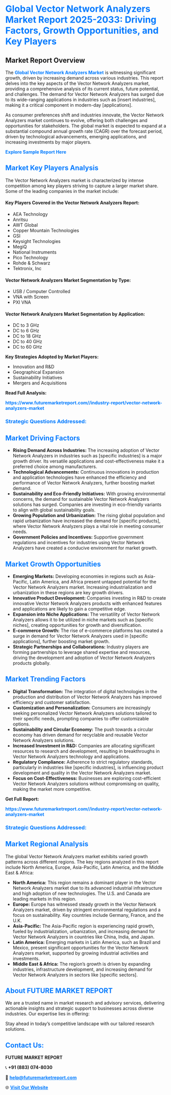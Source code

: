<h1 style="color: #007BFF;">Global Vector Network Analyzers Market Report 2025-2033: Driving Factors, Growth Opportunities, and Key Players</h1>

<section id="overview">
<h2>Market Report Overview</h2>
<p>The <a href="https://www.futuremarketreport.com//industry-report/vector-network-analyzers-market" style="color: #007BFF; text-decoration: none;"><strong>Global Vector Network Analyzers Market</strong></a> is witnessing significant growth, driven by increasing demand across various industries. This report delves into the key aspects of the Vector Network Analyzers market, providing a comprehensive analysis of its current status, future potential, and challenges. The demand for Vector Network Analyzers has surged due to its wide-ranging applications in industries such as [insert industries], making it a critical component in modern-day [applications].</p>
<p>As consumer preferences shift and industries innovate, the Vector Network Analyzers market continues to evolve, offering both challenges and opportunities for stakeholders. The global market is expected to expand at a substantial compound annual growth rate (CAGR) over the forecast period, driven by technological advancements, emerging applications, and increasing investments by major players.</p>
</section>

<section id="overview">
<p><a href="https://www.futuremarketreport.com//request-sample/reportId=47316" style="color: #007BFF; text-decoration: none;"><strong>Explore Sample Report Here</strong></a></p>
</section>

<section id="key-players">
<h2 style="color: #007BFF;">Market Key Players Analysis</h2>
<p>The Vector Network Analyzers market is characterized by intense competition among key players striving to capture a larger market share. Some of the leading companies in the market include:</p>
<h4>Key Players Covered in the Vector Network Analyzers Report:</h4>
<ul><li>AEA Technology</li><li>Anritsu</li><li>AWT Global</li><li>Copper Mountain Technologies</li><li>GSI</li><li>Keysight Technologies</li><li>MegiQ</li><li>National Instruments</li><li>Pico Technology</li><li>Rohde &amp; Schwarz</li><li>Tektronix, Inc</li></ul>
<h4>Vector Network Analyzers Market Segmentation by Type:</h4>
<ul><li>USB / Computer Controlled</li><li>VNA with Screen</li><li>PXI VNA</li></ul>

<h4>Vector Network Analyzers Market Segmentation by Application:</h4>
<ul><li>DC to 3 GHz</li><li>DC to 6 GHz</li><li>DC to 18 GHz</li><li>DC to 40 GHz</li><li>DC to 60 GHz</li></ul>
<p><strong>Key Strategies Adopted by Market Players:</strong></p>
<ul>
<li>Innovation and R&D</li>
<li>Geographical Expansion</li>
<li>Sustainability Initiatives</li>
<li>Mergers and Acquisitions</li>
</ul>
</section>

<section>
<p><strong>Read Full Analysis: </strong></p><a href="https://www.futuremarketreport.com//industry-report/vector-network-analyzers-market" style="color: #007BFF; text-decoration: none;"><strong>https://www.futuremarketreport.com//industry-report/vector-network-analyzers-market</strong></a>
<h3 style="color: #007BFF;">Strategic Questions Addressed:</h3>
</section>

<section id="driving-factors">
<h2 style="color: #007BFF;">Market Driving Factors</h2>
<ul>
<li><strong>Rising Demand Across Industries:</strong> The increasing adoption of Vector Network Analyzers in industries such as [specific industries] is a major growth driver. Its versatile applications and cost-effectiveness make it a preferred choice among manufacturers.</li>
<li><strong>Technological Advancements:</strong> Continuous innovations in production and application technologies have enhanced the efficiency and performance of Vector Network Analyzers, further boosting market demand.</li>
<li><strong>Sustainability and Eco-Friendly Initiatives:</strong> With growing environmental concerns, the demand for sustainable Vector Network Analyzers solutions has surged. Companies are investing in eco-friendly variants to align with global sustainability goals.</li>
<li><strong>Growing Population and Urbanization:</strong> The rising global population and rapid urbanization have increased the demand for [specific products], where Vector Network Analyzers plays a vital role in meeting consumer needs.</li>
<li><strong>Government Policies and Incentives:</strong> Supportive government regulations and incentives for industries using Vector Network Analyzers have created a conducive environment for market growth.</li>
</ul>
</section>

<section id="growth-opportunities">
<h2 style="color: #007BFF;">Market Growth Opportunities</h2>
<ul>
<li><strong>Emerging Markets:</strong> Developing economies in regions such as Asia-Pacific, Latin America, and Africa present untapped potential for the Vector Network Analyzers market. Increasing industrialization and urbanization in these regions are key growth drivers.</li>
<li><strong>Innovative Product Development:</strong> Companies investing in R&D to create innovative Vector Network Analyzers products with enhanced features and applications are likely to gain a competitive edge.</li>
<li><strong>Expansion into Niche Applications:</strong> The versatility of Vector Network Analyzers allows it to be utilized in niche markets such as [specific niches], creating opportunities for growth and diversification.</li>
<li><strong>E-commerce Growth:</strong> The rise of e-commerce platforms has created a surge in demand for Vector Network Analyzers used in [specific applications], further boosting market growth.</li>
<li><strong>Strategic Partnerships and Collaborations:</strong> Industry players are forming partnerships to leverage shared expertise and resources, driving the development and adoption of Vector Network Analyzers products globally.</li>
</ul>
</section>

<section id="trending-factors">
<h2 style="color: #007BFF;">Market Trending Factors</h2>
<ul>
<li><strong>Digital Transformation:</strong> The integration of digital technologies in the production and distribution of Vector Network Analyzers has improved efficiency and customer satisfaction.</li>
<li><strong>Customization and Personalization:</strong> Consumers are increasingly seeking personalized Vector Network Analyzers solutions tailored to their specific needs, prompting companies to offer customizable options.</li>
<li><strong>Sustainability and Circular Economy:</strong> The push towards a circular economy has driven demand for recyclable and reusable Vector Network Analyzers solutions.</li>
<li><strong>Increased Investment in R&D:</strong> Companies are allocating significant resources to research and development, resulting in breakthroughs in Vector Network Analyzers technology and applications.</li>
<li><strong>Regulatory Compliance:</strong> Adherence to strict regulatory standards, particularly in industries like [specific industries], is influencing product development and quality in the Vector Network Analyzers market.</li>
<li><strong>Focus on Cost-Effectiveness:</strong> Businesses are exploring cost-efficient Vector Network Analyzers solutions without compromising on quality, making the market more competitive.</li>
</ul>
</section>

<section>
<p><strong>Get Full Report: </strong></p><a href="https://www.futuremarketreport.com//industry-report/vector-network-analyzers-market" style="color: #007BFF; text-decoration: none;"><strong>https://www.futuremarketreport.com//industry-report/vector-network-analyzers-market</strong></a>
<h3 style="color: #007BFF;">Strategic Questions Addressed:</h3>
</section>


<section id="regional-analysis">
<h2 style="color: #007BFF;">Market Regional Analysis</h2>
<p>The global Vector Network Analyzers market exhibits varied growth patterns across different regions. The key regions analyzed in this report include North America, Europe, Asia-Pacific, Latin America, and the Middle East & Africa:</p>
<ul>
<li><strong>North America:</strong> This region remains a dominant player in the Vector Network Analyzers market due to its advanced industrial infrastructure and high adoption of new technologies. The U.S. and Canada are leading markets in this region.</li>
<li><strong>Europe:</strong> Europe has witnessed steady growth in the Vector Network Analyzers market, driven by stringent environmental regulations and a focus on sustainability. Key countries include Germany, France, and the U.K.</li>
<li><strong>Asia-Pacific:</strong> The Asia-Pacific region is experiencing rapid growth, fueled by industrialization, urbanization, and increasing demand for Vector Network Analyzers in countries like China, India, and Japan.</li>
<li><strong>Latin America:</strong> Emerging markets in Latin America, such as Brazil and Mexico, present significant opportunities for the Vector Network Analyzers market, supported by growing industrial activities and investments.</li>
<li><strong>Middle East & Africa:</strong> The region’s growth is driven by expanding industries, infrastructure development, and increasing demand for Vector Network Analyzers in sectors like [specific sectors].</li>
</ul>
</section>

<footer>
<h2 style="color: #007BFF;">About FUTURE MARKET REPORT</h2>
<p>We are a trusted name in market research and advisory services, delivering actionable insights and strategic support to businesses across diverse industries. Our expertise lies in offering:</p>

<p>Stay ahead in today’s competitive landscape with our tailored research solutions.</p>

<h2 style="color: #007BFF;">Contact Us:</h2>
<p><strong>FUTURE MARKET REPORT</strong></p>
<p>📞 <strong>+91 (883) 074-8030</strong></p>
<p>📧 <strong><a href="mailto:help@futuremarketreport.com" style="color: #007BFF;">help@futuremarketreport.com</a></strong></p>
<p>🌐 <strong><a href="https://www.futuremarketreport.com/" style="color: #007BFF;">Visit Our Website</a></strong></p>
</footer>